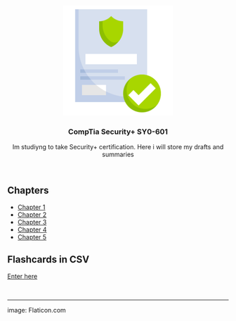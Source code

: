 <div align="center">
    <img src="https://raw.githubusercontent.com/alextibor/alextibor/main/repofiles/png/hacking/certification9.png" alt="Logo" width="250" height="250">
  </a>

  <h3 align="center">CompTia Security+ SY0-601</h3>

  <p align="center">
    Im studiyng to take Security+ certification. Here i will store my drafts and summaries
  </p>
</div>

</br >


## Chapters

* [Chapter 1](https://github.com/alextibor/studyProjects/blob/master/Security%2B/Sec%2B%20StudyGuide/Chapter1.md)
* [Chapter 2](https://github.com/alextibor/studyProjects/blob/master/Security%2B/Sec%2B%20StudyGuide/Chapter2.md)
* [Chapter 3](https://github.com/alextibor/studyProjects/blob/master/Security%2B/Sec%2B%20StudyGuide/Chapter3.md)
* [Chapter 4](https://github.com/alextibor/studyProjects/blob/master/Security%2B/Sec%2B%20StudyGuide/Chapter4.md)
* [Chapter 5](https://github.com/alextibor/studyProjects/blob/master/Security%2B/Sec%2B%20StudyGuide/Chapter5.md)

## Flashcards in CSV

[Enter here](https://github.com/alextibor/studyProjects/tree/master/Security%2B/FlashcardsBackup)
  
</br >

---

image: Flaticon.com
